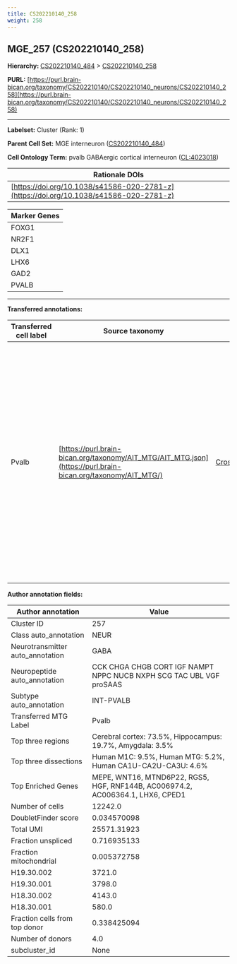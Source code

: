 ```yaml
---
title: CS202210140_258
weight: 258
---
```

## MGE_257 (CS202210140_258)
<b>Hierarchy: </b>
[CS202210140_484](../CS202210140_484) >
[CS202210140_258](../CS202210140_258)

**PURL:** [https://purl.brain-bican.org/taxonomy/CS202210140/CS202210140_neurons/CS202210140_258](https://purl.brain-bican.org/taxonomy/CS202210140/CS202210140_neurons/CS202210140_258)

---


**Labelset:** Cluster (Rank: 1)

**Parent Cell Set:** MGE interneuron ([CS202210140_484](../CS202210140_484))



**Cell Ontology Term:**  pvalb GABAergic cortical interneuron ([CL:4023018](https://www.ebi.ac.uk/ols/ontologies/cl/terms?obo_id=CL:4023018)) 

| Rationale DOIs |
|----------------|
|[https://doi.org/10.1038/s41586-020-2781-z](https://doi.org/10.1038/s41586-020-2781-z)|

[MARKER GENES.]: #


| Marker Genes |
|--------------|
|FOXG1|
|NR2F1|
|DLX1|
|LHX6|
|GAD2|
|PVALB|

---

[TRANSFERRED ANNOTATIONS.]: #


**Transferred annotations:**

| Transferred cell label | Source taxonomy | Source node accession | Algorithm name | Comment |
|------------------------|-----------------|-----------------------|----------------|---------|
|Pvalb|[https://purl.brain-bican.org/taxonomy/AIT_MTG/AIT_MTG.json](https://purl.brain-bican.org/taxonomy/AIT_MTG/)|[CrossArea_subclass:5bcef2988c](https://purl.brain-bican.org/taxonomy/AIT_MTG/CrossArea_subclass_5bcef2988c)||We performed PCA (50 components) on our full dataset, trained a random forest classifier (scikit-learn, class_ weight=‘balanced’, max_depth=50) on the MTG labels, and then predicted labels for all cells. We labeled each cluster with the mode of its constituent cells if two conditions were met: more than 0.8 of predicted labels matched the mode, and the mean probability of these pre- dictions was greater than 0.8.|

[AUTHOR ANNOTATION FIELDS.]: #


**Author annotation fields:**

| Author annotation | Value |
|-------------------|-------|
|Cluster ID|257|
|Class auto_annotation|NEUR|
|Neurotransmitter auto_annotation|GABA|
|Neuropeptide auto_annotation|CCK CHGA CHGB CORT IGF NAMPT NPPC NUCB NXPH SCG TAC UBL VGF proSAAS|
|Subtype auto_annotation|INT-PVALB|
|Transferred MTG Label|Pvalb|
|Top three regions|Cerebral cortex: 73.5%, Hippocampus: 19.7%, Amygdala: 3.5%|
|Top three dissections|Human M1C: 9.5%, Human MTG: 5.2%, Human CA1U-CA2U-CA3U: 4.6%|
|Top Enriched Genes|MEPE, WNT16, MTND6P22, RGS5, HGF, RNF144B, AC006974.2, AC006364.1, LHX6, CPED1|
|Number of cells|12242.0|
|DoubletFinder score|0.034570098|
|Total UMI|25571.31923|
|Fraction unspliced|0.716935133|
|Fraction mitochondrial|0.005372758|
|H19.30.002|3721.0|
|H19.30.001|3798.0|
|H18.30.002|4143.0|
|H18.30.001|580.0|
|Fraction cells from top donor|0.338425094|
|Number of donors|4.0|
|subcluster_id|None|
